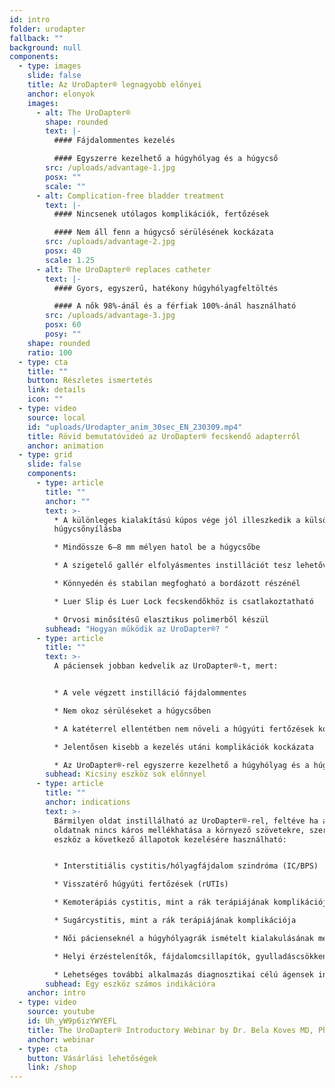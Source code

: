 ```yaml
---
id: intro
folder: urodapter
fallback: ""
background: null
components:
  - type: images
    slide: false
    title: Az UroDapter® legnagyobb előnyei
    anchor: elonyok
    images:
      - alt: The UroDapter®
        shape: rounded
        text: |-
          #### Fájdalommentes kezelés 

          #### Egyszerre kezelhető a húgyhólyag és a húgycső
        src: /uploads/advantage-1.jpg
        posx: ""
        scale: ""
      - alt: Complication-free bladder treatment
        text: |-
          #### Nincsenek utólagos komplikációk, fertőzések

          #### Nem áll fenn a húgycső sérülésének kockázata
        src: /uploads/advantage-2.jpg
        posx: 40
        scale: 1.25
      - alt: The UroDapter® replaces catheter
        text: |-
          #### Gyors, egyszerű, hatékony húgyhólyagfeltöltés

          #### A nők 98%-ánál és a férfiak 100%-ánál használható
        src: /uploads/advantage-3.jpg
        posx: 60
        posy: ""
    shape: rounded
    ratio: 100
  - type: cta
    title: ""
    button: Részletes ismertetés
    link: details
    icon: ""
  - type: video
    source: local
    id: "uploads/Urodapter_anim_30sec_EN_230309.mp4"
    title: Rövid bemutatóvideó az UroDapter® fecskendő adapterről
    anchor: animation
  - type: grid
    slide: false
    components:
      - type: article
        title: ""
        anchor: ""
        text: >-
          * A különleges kialakítású kúpos vége jól illeszkedik a külső
          húgycsőnyílásba 

          * Mindössze 6–8 mm mélyen hatol be a húgycsőbe 

          * A szigetelő gallér elfolyásmentes instillációt tesz lehetővé 

          * Könnyedén és stabilan megfogható a bordázott részénél 

          * Luer Slip és Luer Lock fecskendőkhöz is csatlakoztatható 

          * Orvosi minősítésű elasztikus polimerből készül
        subhead: "Hogyan működik az UroDapter®? "
      - type: article
        title: ""
        text: >-
          A páciensek jobban kedvelik az UroDapter®-t, mert:  


          * A vele végzett instilláció fájdalommentes 

          * Nem okoz sérüléseket a húgycsőben 

          * A katéterrel ellentétben nem növeli a húgyúti fertőzések kockázatát 

          * Jelentősen kisebb a kezelés utáni komplikációk kockázata 

          * Az UroDapter®-rel egyszerre kezelhető a húgyhólyag és a húgycső, ami katéterrel csak nagyon nehezen valósítható meg.
        subhead: Kicsiny eszköz sok előnnyel
      - type: article
        title: ""
        anchor: indications
        text: >-
          Bármilyen oldat instillálható az UroDapter®-rel, feltéve ha az
          oldatnak nincs káros mellékhatása a környező szövetekre, szervekre. Az
          eszköz a következő állapotok kezelésére használható: 


          * Interstitiális cystitis/hólyagfájdalom szindróma (IC/BPS) 

          * Visszatérő húgyúti fertőzések (rUTIs)  

          * Kemoterápiás cystitis, mint a rák terápiájának komplikációja 

          * Sugárcystitis, mint a rák terápiájának komplikációja 

          * Női pácienseknél a húgyhólyagrák ismételt kialakulásának megelőzése 

          * Helyi érzéstelenítők, fájdalomcsillapítók, gyulladáscsökkentők alkalmazása bármilyen indikációra 

          * Lehetséges további alkalmazás diagnosztikai célú ágensek instillációja – pl. retrográd uretrográfia, fisztulográfia
        subhead: Egy eszköz számos indikációra
    anchor: intro
  - type: video
    source: youtube
    id: Uh_yW9p6izYWYEFL
    title: The UroDapter® Introductory Webinar by Dr. Bela Koves MD, PhD.
    anchor: webinar
  - type: cta
    button: Vásárlási lehetőségek
    link: /shop
---
```

